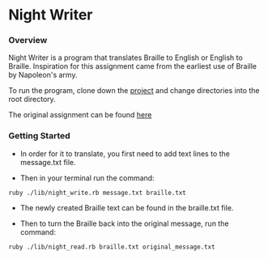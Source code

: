 # Night Writer

### Overview
Night Writer is a program that translates Braille to English or English to Braille. Inspiration for this assignment came from the earliest use of Braille by Napoleon's army.

To run the program, clone down the [project](https://github.com/Laner12/night-writer) and change directories into the root directory.

The original assignment can be found [here](https://github.com/turingschool/curriculum/blob/master/source/projects/night_writer.markdown)
### Getting Started
* In order for it to translate, you first need to add text lines to the message.txt file.

* Then in your terminal run the command:
```
ruby ./lib/night_write.rb message.txt braille.txt
```
* The newly created Braille text can be found in the braille.txt file.

* Then to turn the Braille back into the original message, run the command:
```
ruby ./lib/night_read.rb braille.txt original_message.txt
```
